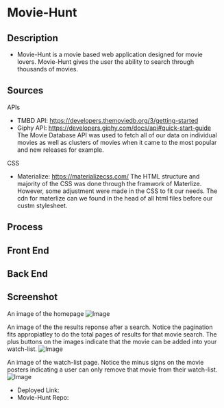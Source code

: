 # Movie-Hunt
## Description 
- Movie-Hunt is a movie based web application designed for movie lovers. Movie-Hunt gives the user the ability to search through thousands of movies. 
## Sources
 APIs
- TMBD API: https://developers.themoviedb.org/3/getting-started
- Giphy API: https://developers.giphy.com/docs/api#quick-start-guide
The Movie Database API was used to fetch all of our data on individual movies as well as clusters of movies when it came to the most popular and new releases for example. 

 CSS
- Materialize: https://materializecss.com/
The HTML structure and majority of the CSS was done through the framwork of Materlize. However, some adjustment were made in the CSS to fit our needs. The cdn for materlize can we found in the head of all html files before our custm stylesheet. 
## Process

## Front End 

## Back End 

## Screenshot 
An image of the homepage 
![Image](../assets/Screenshot-home.jpg)

An image of the the results reponse after a search. Notice the pagination fits appropiatley to do the total pages of results for that movie search. The plus buttons on the images indicate that the movie can be added into your watch-list. 
![Image](../assets/Screenshot-searches.jpg)

An image of the watch-list page. Notice the minus signs on the movie posters indicating a user can only remove that movie from their watch-list. 
![Image](./assets/Screenshot-watchlist.jpg)

- Deployed Link: 
- Movie-Hunt Repo: 




